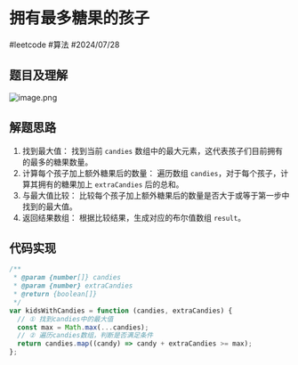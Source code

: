 
# 拥有最多糖果的孩子

#leetcode  #算法 #2024/07/28 
## 题目及理解

![image.png](https://832-1310531898.cos.ap-beijing.myqcloud.com/37d8e71190091812bedc616e3e431748.png)

## 解题思路

1. 找到最大值： 找到当前 `candies` 数组中的最大元素，这代表孩子们目前拥有的最多的糖果数量。
2. 计算每个孩子加上额外糖果后的数量： 遍历数组 `candies`，对于每个孩子，计算其拥有的糖果加上 `extraCandies` 后的总和。
3. 与最大值比较： 比较每个孩子加上额外糖果后的数量是否大于或等于第一步中找到的最大值。
4. 返回结果数组： 根据比较结果，生成对应的布尔值数组 `result`。

## 代码实现

```javascript
/**
 * @param {number[]} candies
 * @param {number} extraCandies
 * @return {boolean[]}
 */
var kidsWithCandies = function (candies, extraCandies) {
  // ① 找到candies中的最大值
  const max = Math.max(...candies);
  // ② 遍历candies数组，判断是否满足条件
  return candies.map((candy) => candy + extraCandies >= max);
};

```


